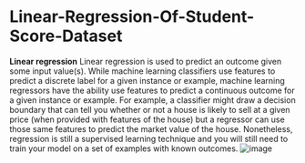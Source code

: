 # Linear-Regression-Of-Student-Score-Dataset
**Linear regression**
Linear regression is used to predict an outcome given some input value(s). While machine
learning classifiers use features to predict a discrete label for a given instance or example,
machine learning regressors have the ability use features to predict a continuous outcome
for a given instance or example. For example, a classifier might draw a decision boundary
that can tell you whether or not a house is likely to sell at a given price (when provided
with features of the house) but a regressor can use those same features to predict the market
value of the house. Nonetheless, regression is still a supervised learning technique and you
will still need to train your model on a set of examples with known outcomes.
![image](https://github.com/Alifkhan47/Linear-Regression-Of-Student-Score-Dataset/assets/49803835/9fda5384-bad5-4373-aef9-f07192756cf5)
